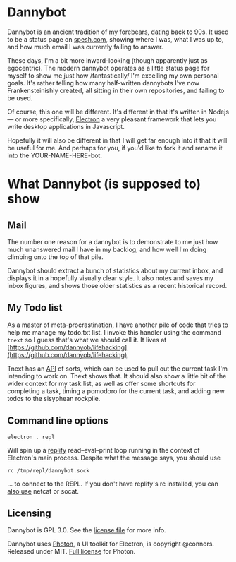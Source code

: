 # Dannybot

Dannybot is an ancient tradition of my forebears, dating back to 90s. It used
to be a status page on [spesh.com](http://www.spesh.com/), showing where I was,
what I was up to, and how much email I was currently failing to answer.

These days, I'm a bit more inward-looking (though apparently just as
egocentric). The modern dannybot operates as a little status page for myself to
show me just how /fantastically/ I'm excelling my own personal goals. It's
rather telling how many half-written dannybots I've now Frankensteinishly
created, all sitting in their own repositories, and failing to be used.

Of course, this one will be different. It's different in that it's written in
Nodejs — or more specifically, [Electron](http://electron.atom.io/) a very
pleasant framework that lets you write desktop applications in Javascript.  

Hopefully it will also be different in that I will get far enough into it that
it will be useful for me. And perhaps for you, if you'd like to fork it and
rename it into the YOUR-NAME-HERE-bot.

# What Dannybot (is supposed to) show

## Mail

The number one reason for a dannybot is to demonstrate to me just how much
unanswered mail I have in my backlog, and how well I'm doing climbing onto the
top of that pile. 

Dannybot should extract a bunch of statistics about my current inbox, and
displays it in a hopefully visually clear style. It also notes and saves my
inbox figures, and shows those older statistics as a recent historical record.

## My Todo list

As a master of meta-procrastination, I have another pile of code that tries to
help me manage my todo.txt list. I invoke this handler using the command
<code>tnext</code> so I guess that's what we should call it.  It lives at
[https://github.com/dannyob/lifehacking](https://github.com/dannyob/lifehacking).

Tnext has an
[API](https://github.com/dannyob/lifehacking/blob/master/bin/todo.py) of sorts,
which can be used to pull out the current task I'm intending to work on. Tnext
shows that. It should also show a little bit of the wider context for my task
list, as well as offer some shortcuts for completing a task, timing a pomodoro
for the current task, and adding new todos to the sisyphean rockpile.

## Command line options

```
electron . repl
```

Will spin up a [replify](https://github.com/dshaw/replify) read–eval–print
loop running in the context of Electron's main process.  Despite what the message says, you should use 

```
rc /tmp/repl/dannybot.sock
```

... to connect to the REPL. If you don't have replify's rc installed, you can
[also use](https://github.com/dshaw/replify/blob/master/Readme.md) netcat or
socat.

## Licensing

Dannybot is GPL 3.0. See the [license file](LICENSE) for more info.

Dannybot uses [Photon](https://github.com/connors/photon), a UI toolkit for
Electron, is copyright @connors. Released under MIT. [Full
license](photon/LICENSE) for Photon.


